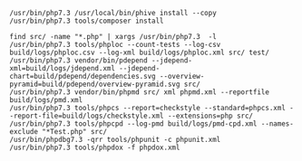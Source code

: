 
    /usr/bin/php7.3 /usr/local/bin/phive install --copy
    /usr/bin/php7.3 tools/composer install
    
    find src/ -name "*.php" | xargs /usr/bin/php7.3  -l
    /usr/bin/php7.3 tools/phploc --count-tests --log-csv build/logs/phploc.csv --log-xml build/logs/phploc.xml src/ test/
    /usr/bin/php7.3 vendor/bin/pdepend --jdepend-xml=build/logs/jdepend.xml --jdepend-chart=build/pdepend/dependencies.svg --overview-pyramid=build/pdepend/overview-pyramid.svg src/
    /usr/bin/php7.3 vendor/bin/phpmd src/ xml phpmd.xml --reportfile build/logs/pmd.xml
    /usr/bin/php7.3 tools/phpcs --report=checkstyle --standard=phpcs.xml --report-file=build/logs/checkstyle.xml --extensions=php src/
    /usr/bin/php7.3 tools/phpcpd --log-pmd build/logs/pmd-cpd.xml --names-exclude "*Test.php" src/
    /usr/bin/phpdbg7.3 -qrr tools/phpunit -c phpunit.xml
    /usr/bin/php7.3 tools/phpdox -f phpdox.xml